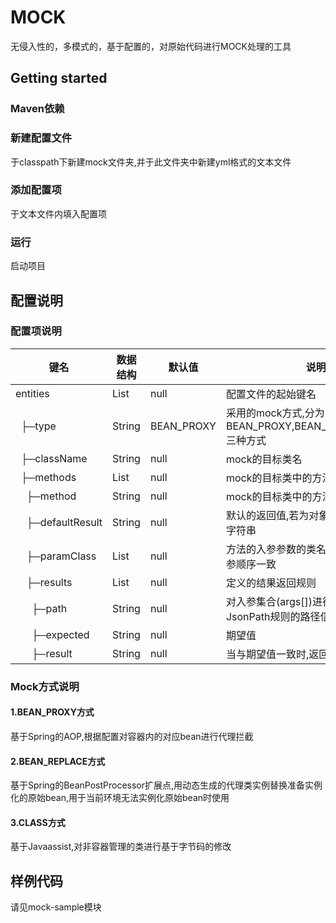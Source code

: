 # MOCK
无侵入性的，多模式的，基于配置的，对原始代码进行MOCK处理的工具  
## Getting started  
### Maven依赖  
### 新建配置文件  
于classpath下新建mock文件夹,并于此文件夹中新建yml格式的文本文件  
### 添加配置项
于文本文件内填入配置项  
### 运行
启动项目  
## 配置说明
### 配置项说明  
<table>
  <thead class="ant-table-thead">
    <tr>
      <th>键名</th><th>数据结构</th><th>默认值</th><th>说明</th>
    </tr>  
   </thead>
   <tbody>
    <tr> <td>entities</td><td>List</td> <td>null</td> <td>配置文件的起始键名</td> </tr> 
    <tr> <td>&nbsp;&nbsp;├─type</td> <td>String</td><td>BEAN_PROXY</td> <td>采用的mock方式,分为BEAN_PROXY,BEAN_REPLACE,CLASS三种方式</td> </tr> 
    <tr> <td>&nbsp;&nbsp;├─className</td> <td>String</td><td>null</td> <td>mock的目标类名</td> </tr> 
    <tr> <td>&nbsp;&nbsp;├─methods</td><td>List</td> <td>null</td> <td>mock的目标类中的方法列表</td> </tr> 
    <tr> <td>&nbsp;&nbsp;&nbsp;&nbsp;├─method</td><td>String</td> <td>null</td> <td>mock的目标类中的方法名称</td> </tr> 
    <tr> <td>&nbsp;&nbsp;&nbsp;&nbsp;├─defaultResult</td><td>String</td> <td>null</td> <td>默认的返回值,若为对象,则为json格式的字符串</td> </tr> 
    <tr> <td>&nbsp;&nbsp;&nbsp;&nbsp;├─paramClass</td><td>List</td> <td>null</td> <td>方法的入参参数的类名称集合,次序和入参顺序一致</td> </tr>
    <tr> <td>&nbsp;&nbsp;&nbsp;&nbsp;├─results</td><td>List</td> <td>null</td> <td>定义的结果返回规则</td> </tr> 
    <tr> <td>&nbsp;&nbsp;&nbsp;&nbsp;&nbsp;&nbsp;├─path</td><td>String</td> <td>null</td> <td>对入参集合(args[])进行取值的基于JsonPath规则的路径信息</td> </tr> 
    <tr> <td>&nbsp;&nbsp;&nbsp;&nbsp;&nbsp;&nbsp;├─expected</td><td>String</td> <td>null</td> <td>期望值</td> </tr> 
    <tr> <td>&nbsp;&nbsp;&nbsp;&nbsp;&nbsp;&nbsp;├─result</td><td>String</td> <td>null</td> <td>当与期望值一致时,返回此处定义的结果</td> </tr> 
   </tbody>
</table>  

### Mock方式说明  
#### 1.BEAN_PROXY方式  
基于Spring的AOP,根据配置对容器内的对应bean进行代理拦截
#### 2.BEAN_REPLACE方式  
基于Spring的BeanPostProcessor扩展点,用动态生成的代理类实例替换准备实例化的原始bean,用于当前环境无法实例化原始bean时使用
#### 3.CLASS方式  
基于Javaassist,对非容器管理的类进行基于字节码的修改
## 样例代码   
请见mock-sample模块